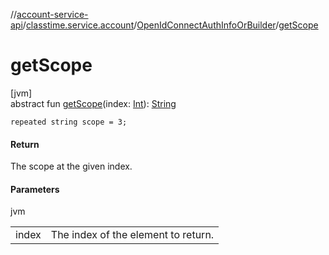 //[account-service-api](../../../index.md)/[classtime.service.account](../index.md)/[OpenIdConnectAuthInfoOrBuilder](index.md)/[getScope](get-scope.md)

# getScope

[jvm]\
abstract fun [getScope](get-scope.md)(index: [Int](https://kotlinlang.org/api/latest/jvm/stdlib/kotlin/-int/index.html)): [String](https://docs.oracle.com/javase/8/docs/api/java/lang/String.html)

`repeated string scope = 3;`

#### Return

The scope at the given index.

#### Parameters

jvm

| | |
|---|---|
| index | The index of the element to return. |
